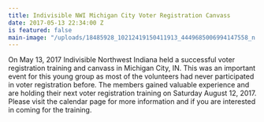 ```yaml
---
title: Indivisible NWI Michigan City Voter Registration Canvass
date: 2017-05-13 22:34:00 Z
is featured: false
main-image: "/uploads/18485928_10212419150411913_4449685006994147558_n.jpg"
---
```


On May 13, 2017 Indivisible Northwest Indiana held a successful voter registration training and canvass in Michigan City, IN. This was an important event for this young group as most of the volunteers had never participated in voter registration before. The members gained valuable experience and are holding their next voter registration training on Saturday August 12, 2017. Please visit the calendar page for more information and if you are interested in coming for the training. 